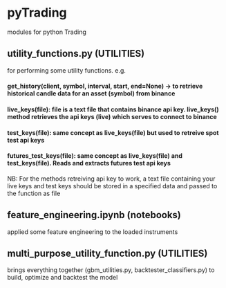 # pyTrading
modules for python Trading

utility_functions.py (UTILITIES)
--------------------
for performing some utility functions. e.g.
#### get_history(client, symbol, interval, start, end=None) -> to retrieve historical candle data for an asset (symbol) from binance
#### live_keys(file): file is a text file that contains binance api key. live_keys() method retrieves the api keys (live) which serves to connect to binance
#### test_keys(file): same concept as live_keys(file) but used to retreive spot test api keys
#### futures_test_keys(file): same concept as live_keys(file) and test_keys(file). Reads and extracts futures test api keys

NB: For the methods retreiving api key to work, a text file containing your live keys and test keys should be stored in a specified data and passed to the function as file

feature_engineering.ipynb (notebooks)
------------------------
applied some feature engineering to the loaded instruments

multi_purpose_utility_function.py (UTILITIES)
---------------------------------------------
brings everything together (gbm_utilities.py, backtester_classifiers.py) to build, optimize and backtest the model

